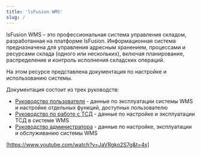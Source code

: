```yaml
---
title: 'lsFusion WMS'
slug: /
---
```


lsFusion WMS – это профессиональная система управления складом, разработанная на платформе lsFusion. Информационная система предназначена для управления адресным хранением, процессами и ресурсами склада (одного или нескольких), включая планирование, распределение и контроль исполнения складских операций.

На этом ресурсе представлена документация по настройке и использованию системы.

Документация состоит из трех руководств:

- [Руководство пользователя](manual/manual.md) - данные по эксплуатации системы WMS и настройке отдельных функций, доступных пользователю 
- [Руководство по работе с ТСД](tsd/tsd.md) - данные по настройке и эксплуатации ТСД в системе WMS
- [Руководство администратора](admin/admin.md) - данные по настройке, эксплуатации и обслуживанию системы WMS

[https://www.youtube.com/watch?v=JaVRgko2S7g&t=4s]